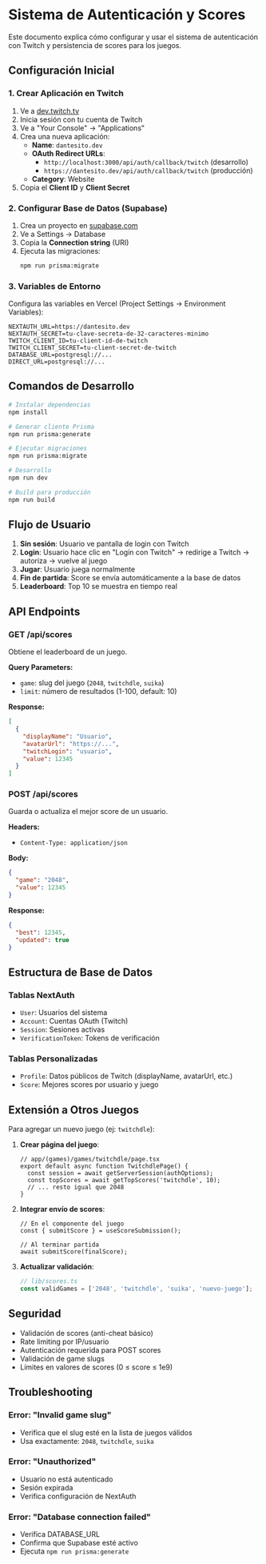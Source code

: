 # Sistema de Autenticación y Scores

Este documento explica cómo configurar y usar el sistema de autenticación con Twitch y persistencia de scores para los juegos.

## Configuración Inicial

### 1. Crear Aplicación en Twitch

1. Ve a [dev.twitch.tv](https://dev.twitch.tv)
2. Inicia sesión con tu cuenta de Twitch
3. Ve a "Your Console" → "Applications"
4. Crea una nueva aplicación:
   - **Name**: `dantesito.dev`
   - **OAuth Redirect URLs**: 
     - `http://localhost:3000/api/auth/callback/twitch` (desarrollo)
     - `https://dantesito.dev/api/auth/callback/twitch` (producción)
   - **Category**: Website
5. Copia el **Client ID** y **Client Secret**

### 2. Configurar Base de Datos (Supabase)

1. Crea un proyecto en [supabase.com](https://supabase.com)
2. Ve a Settings → Database
3. Copia la **Connection string** (URI)
4. Ejecuta las migraciones:
   ```bash
   npm run prisma:migrate
   ```

### 3. Variables de Entorno

Configura las variables en Vercel (Project Settings → Environment Variables):

```env
NEXTAUTH_URL=https://dantesito.dev
NEXTAUTH_SECRET=tu-clave-secreta-de-32-caracteres-minimo
TWITCH_CLIENT_ID=tu-client-id-de-twitch
TWITCH_CLIENT_SECRET=tu-client-secret-de-twitch
DATABASE_URL=postgresql://...
DIRECT_URL=postgresql://...
```

## Comandos de Desarrollo

```bash
# Instalar dependencias
npm install

# Generar cliente Prisma
npm run prisma:generate

# Ejecutar migraciones
npm run prisma:migrate

# Desarrollo
npm run dev

# Build para producción
npm run build
```

## Flujo de Usuario

1. **Sin sesión**: Usuario ve pantalla de login con Twitch
2. **Login**: Usuario hace clic en "Login con Twitch" → redirige a Twitch → autoriza → vuelve al juego
3. **Jugar**: Usuario juega normalmente
4. **Fin de partida**: Score se envía automáticamente a la base de datos
5. **Leaderboard**: Top 10 se muestra en tiempo real

## API Endpoints

### GET /api/scores
Obtiene el leaderboard de un juego.

**Query Parameters:**
- `game`: slug del juego (`2048`, `twitchdle`, `suika`)
- `limit`: número de resultados (1-100, default: 10)

**Response:**
```json
[
  {
    "displayName": "Usuario",
    "avatarUrl": "https://...",
    "twitchLogin": "usuario",
    "value": 12345
  }
]
```

### POST /api/scores
Guarda o actualiza el mejor score de un usuario.

**Headers:**
- `Content-Type: application/json`

**Body:**
```json
{
  "game": "2048",
  "value": 12345
}
```

**Response:**
```json
{
  "best": 12345,
  "updated": true
}
```

## Estructura de Base de Datos

### Tablas NextAuth
- `User`: Usuarios del sistema
- `Account`: Cuentas OAuth (Twitch)
- `Session`: Sesiones activas
- `VerificationToken`: Tokens de verificación

### Tablas Personalizadas
- `Profile`: Datos públicos de Twitch (displayName, avatarUrl, etc.)
- `Score`: Mejores scores por usuario y juego

## Extensión a Otros Juegos

Para agregar un nuevo juego (ej: `twitchdle`):

1. **Crear página del juego**:
   ```tsx
   // app/(games)/games/twitchdle/page.tsx
   export default async function TwitchdlePage() {
     const session = await getServerSession(authOptions);
     const topScores = await getTopScores('twitchdle', 10);
     // ... resto igual que 2048
   }
   ```

2. **Integrar envío de scores**:
   ```tsx
   // En el componente del juego
   const { submitScore } = useScoreSubmission();
   
   // Al terminar partida
   await submitScore(finalScore);
   ```

3. **Actualizar validación**:
   ```ts
   // lib/scores.ts
   const validGames = ['2048', 'twitchdle', 'suika', 'nuevo-juego'];
   ```

## Seguridad

- Validación de scores (anti-cheat básico)
- Rate limiting por IP/usuario
- Autenticación requerida para POST scores
- Validación de game slugs
- Límites en valores de scores (0 ≤ score ≤ 1e9)

## Troubleshooting

### Error: "Invalid game slug"
- Verifica que el slug esté en la lista de juegos válidos
- Usa exactamente: `2048`, `twitchdle`, `suika`

### Error: "Unauthorized"
- Usuario no está autenticado
- Sesión expirada
- Verifica configuración de NextAuth

### Error: "Database connection failed"
- Verifica DATABASE_URL
- Confirma que Supabase esté activo
- Ejecuta `npm run prisma:generate`
